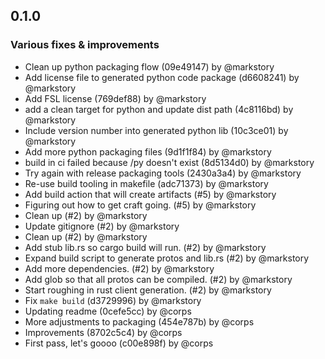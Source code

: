## 0.1.0

### Various fixes & improvements

- Clean up python packaging flow (09e49147) by @markstory
- Add license file to generated python code package (d6608241) by @markstory
- Add FSL license (769def88) by @markstory
- add a clean target for python and update dist path (4c8116bd) by @markstory
- Include version number into generated python lib (10c3ce01) by @markstory
- Add more python packaging files (9d1f1f84) by @markstory
- build in ci failed because /py doesn't exist (8d5134d0) by @markstory
- Try again with release packaging tools (2430a3a4) by @markstory
- Re-use build tooling in makefile (adc71373) by @markstory
- Add build action that will create artifacts (#5) by @markstory
- Figuring out how to get craft going. (#5) by @markstory
- Clean up (#2) by @markstory
- Update gitignore (#2) by @markstory
- Clean up (#2) by @markstory
- Add stub lib.rs so cargo build will run. (#2) by @markstory
- Expand build script to generate protos and lib.rs (#2) by @markstory
- Add more dependencies. (#2) by @markstory
- Add glob so that all protos can be compiled. (#2) by @markstory
- Start roughing in rust client generation. (#2) by @markstory
- Fix `make build` (d3729996) by @markstory
- Updating readme (0cefe5cc) by @corps
- More adjustments to packaging (454e787b) by @corps
- Improvements (8702c5c4) by @corps
- First pass, let's goooo (c00e898f) by @corps

